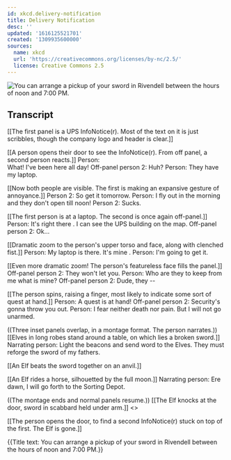```yaml
---
id: xkcd.delivery-notification
title: Delivery Notification
desc: ''
updated: '1616125521701'
created: '1309935600000'
sources:
  name: xkcd
  url: 'https://creativecommons.org/licenses/by-nc/2.5/'
  license: Creative Commons 2.5
---
```

![You can arrange a pickup of your sword in Rivendell between the hours of noon and 7:00 PM.](https://imgs.xkcd.com/comics/delivery_notification.png)

## Transcript
[[The first panel is a UPS InfoNotice(r).  Most of the text on it is just scribbles, though the company logo and header is clear.]]

[[A person opens their door to see the InfoNotice(r).  From off panel, a second person reacts.]]
Person:  
What!
  I've been here all day!
Off-panel person 2: Huh?
Person: They have my laptop.

[[Now both people are visible.  The first is making an expansive gesture of annoyance.]]
Person 2: So get it tomorrow.
Person: I fly out in the morning and they don't open till noon!
Person 2: Sucks.

[[The first person is at a laptop.  The second is once again off-panel.]]
Person: It's 
right there
.  I can see the UPS building on the map.
Off-panel person 2: Ok...

[[Dramatic zoom to the person's upper torso and face, along with clenched fist.]]
Person: My laptop is there.  It's 
mine
.
Person: I'm going to get it.

[[Even more dramatic zoom!  The person's featureless face fills the panel.]]
Off-panel person 2: They won't let you.
Person: Who are they to keep from me what is mine?
Off-panel person 2: Dude, they --

[[The person spins, raising a finger, most likely to indicate some sort of quest at hand.]]
Person: A quest is at hand!
Off-panel person 2: Security's gonna throw you out.
Person: I fear neither death nor pain.  But I will not go unarmed.

((Three inset panels overlap, in a montage format.  The person narrates.))
[[Elves in long robes stand around a table, on which lies a broken sword.]]
Narrating person: Light the beacons and send word to the Elves.  They must reforge the sword of my fathers.

[[An Elf beats the sword together on an anvil.]]

[[An Elf rides a horse, silhouetted by the full moon.]]
Narrating person: Ere dawn, I will go forth to the Sorting Depot.

((The montage ends and normal panels resume.))
[[The Elf knocks at the door, sword in scabbard held under arm.]]
<<Knock knock knock knock>>

[[The person opens the door, to find a second InfoNotice(r) stuck on top of the first.  The Elf is gone.]]

{{Title text: You can arrange a pickup of your sword in Rivendell between the hours of noon and 7:00 PM.}}
